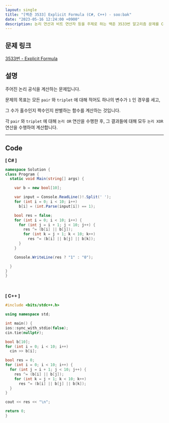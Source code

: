 ```yaml
---
layout: single
title: "[백준 3533] Explicit Formula (C#, C++) - soo:bak"
date: "2023-05-16 12:24:00 +0900"
description: 논리 연산과 비트 연산자 등을 주제로 하는 백준 3533번 알고리즘 문제를 C# 과 C++ 로 풀이 및 해설
---
```


## 문제 링크
  [3533번 - Explicit Formula](https://www.acmicpc.net/problem/3533)

## 설명
주어진 논리 공식을 계산하는 문제입니다. <br>

문제의 목표는 모든 `pair` 와 `triplet` 에 대해 적어도 하나의 변수가 `1` 인 경우를 세고, <br>

그 수가 홀수인지 짝수인지 판별하는 함수를 계산하는 것입니다. <br>

각 `pair` 와 `triplet` 에 대해 `논리 OR` 연산을 수행한 후, 그 결과들에 대해 모두 `논리 XOR` 연산을 수행하여 계산합니다.  <br>

- - -

## Code
<b>[ C# ] </b>
<br>

  ```c#
namespace Solution {
  class Program {
    static void Main(string[] args) {

      var b = new bool[10];

      var input = Console.ReadLine()!.Split(' ');
      for (int i = 0; i < 10; i++)
        b[i] = (int.Parse(input[i]) == 1);

      bool res = false;
      for (int i = 0; i < 10; i++) {
        for (int j = i + 1; j < 10; j++) {
          res ^= (b[i] || b[j]);
          for (int k = j + 1; k < 10; k++)
            res ^= (b[i] || b[j] || b[k]);
        }
      }

      Console.WriteLine(res ? "1" : "0");

    }
  }
}
  ```
<br><br>
<b>[ C++ ] </b>
<br>

  ```c++
#include <bits/stdc++.h>

using namespace std;

int main() {
  ios::sync_with_stdio(false);
  cin.tie(nullptr);

  bool b[10];
  for (int i = 0; i < 10; i++)
    cin >> b[i];

  bool res = 0;
  for (int i = 0; i < 10; i++) {
    for (int j = i + 1; j < 10; j++) {
      res ^= (b[i] || b[j]);
      for (int k = j + 1; k < 10; k++)
        res ^= (b[i] || b[j] || b[k]);
    }
  }

  cout << res << "\n";

  return 0;
}
  ```
